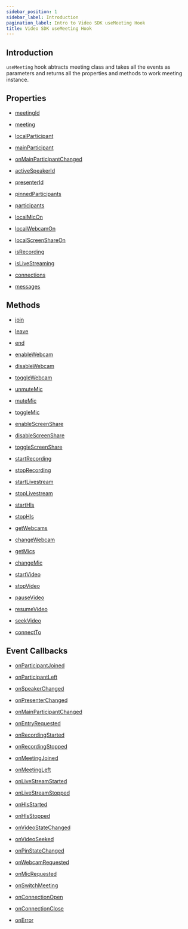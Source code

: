 ```yaml
---
sidebar_position: 1
sidebar_label: Introduction
pagination_label: Intro to Video SDK useMeeting Hook
title: Video SDK useMeeting Hook
---
```


<div class="sdk-api-ref">

## Introduction

`useMeeting` hook abtracts meeting class and takes all the events as parameters and returns all the properties and methods to work meeting instance.

## Properties

<div class="links-grid">
<div>

- [meetingId](./properties#meetingid)

</div>

<div>

- [meeting](./properties#meeting)

</div>

<div>

- [localParticipant](./properties#localparticipant)

</div>
<div>

- [mainParticipant](./properties#mainparticipant)

</div>
<div>

- [onMainParticipantChanged](./properties#onmainparticipantchanged)

</div>
<div>

- [activeSpeakerId](./properties#activespeakerid)

</div>
<div>

- [presenterId](./properties#presenterid)

</div>
<div>

- [pinnedParticipants](./properties#pinnedparticipants)

</div>
<div>

- [participants](./properties#participants)

</div>
<div>

- [localMicOn](./properties#localmicon)

</div>
<div>

- [localWebcamOn](./properties#localwebcamon)

</div>
<div>

- [localScreenShareOn](./properties#localscreenshareon)

</div>
<div>

- [isRecording](./properties#isrecording)

</div>
<div>

- [isLiveStreaming](./properties#islivestreaming)

</div>
<div>

- [connections](./properties#connections)

</div>
<div>

- [messages](./properties#messages)

</div>
</div>


## Methods

<div class="links-grid">
<div>

- [join](./methods#join)

</div>
<div>

- [leave](./methods#leave)

</div>
<div>

- [end](./methods#end)

</div>
<div>

- [enableWebcam](./methods#enablewebcam)

</div>
<div>

- [disableWebcam](./methods#disablewebcam)

</div>
<div>

- [toggleWebcam](./methods#togglewebcam)

</div>
<div>

- [unmuteMic](./methods#unmutemic)

</div>
<div>

- [muteMic](./methods#mutemic)

</div>
<div>

- [toggleMic](./methods#togglemic)

</div>
<div>

- [enableScreenShare](./methods#enablescreenshare)

</div>
<div>

- [disableScreenShare](./methods#disablescreenshare)

</div>
<div>

- [toggleScreenShare](./methods#togglescreenshare)

</div>
<div>

- [startRecording](./methods#startrecording)

</div>
<div>

- [stopRecording](./methods#stoprecording)

</div>
<div>

- [startLivestream](./methods#startlivestream)

</div>
<div>

- [stopLivestream](./methods#stoplivestream)

</div>
<div>

- [startHls](./methods#starthls)

</div>
<div>

- [stopHls](./methods#stophls)

</div>
<div>

- [getWebcams](./methods#getwebcams)

</div>
<div>

- [changeWebcam](./methods#changewebcam)

</div>
<div>

- [getMics](./methods#getmics)

</div>
<div>

- [changeMic](./methods#changemic)

</div>
<div>

- [startVideo](./methods#startvideo)

</div>
<div>

- [stopVideo](./methods#stopvideo)

</div>
<div>

- [pauseVideo](./methods#pausevideo)

</div>
<div>

- [resumeVideo](./methods#resumevideo)

</div>
<div>

- [seekVideo](./methods#seekvideo)

</div>
<div>

- [connectTo](./methods#connectto)

</div>
</div>

## Event Callbacks

<div class="links-grid">
<div>

- [onParticipantJoined](./events#onparticipantjoined)

</div>
<div>

- [onParticipantLeft](./events#onparticipantleft)

</div>
<div>

- [onSpeakerChanged](./events#onspeakerchanged)

</div>
<div>

- [onPresenterChanged](./events#onpresenterchanged)

</div>
<div>

- [onMainParticipantChanged](./events#onmainparticipantchanged)

</div>
<div>

- [onEntryRequested](./events#onentryrequested)

</div>
<div>

- [onRecordingStarted](./events#onrecordingstarted)

</div>
<div>

- [onRecordingStopped](./events#onrecordingstopped)

</div>
<div>

- [onMeetingJoined](./events#onmeetingjoined)

</div>
<div>

- [onMeetingLeft](./events#onmeetingleft)

</div>
<div>

- [onLiveStreamStarted](./events#onlivestreamstarted)

</div>
<div>

- [onLiveStreamStopped](./events#onlivestreamstopped)

</div>
<div>

- [onHlsStarted](./events#onhlsstarted)

</div>
<div>

- [onHlsStopped](./events#onhlsstopped)

</div>
<div>

- [onVideoStateChanged](./events#onvideostatechanged)

</div>
<div>

- [onVideoSeeked](./events#onvideoseeked)

</div>
<div>

- [onPinStateChanged](./events#onpinstatechanged)

</div>
<div>

- [onWebcamRequested](./events#onwebcamrequested)

</div>
<div>

- [onMicRequested](./events#onmicrequested)

</div>
<div>

- [onSwitchMeeting](./events#onswitchmeeting)

</div>
<div>

- [onConnectionOpen](./events#onconnectionopen)

</div>
<div>

- [onConnectionClose](./events#onconnectionclose)

</div>
<div>

- [onError](./events#onerror)

</div>
</div>

</div>
